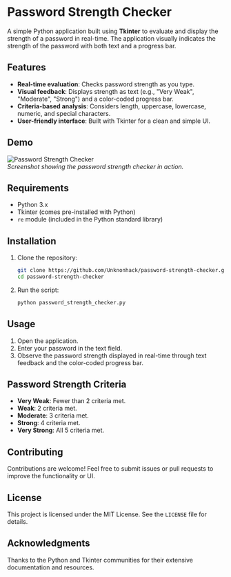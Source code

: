 # Password Strength Checker

A simple Python application built using **Tkinter** to evaluate and display the strength of a password in real-time. The application visually indicates the strength of the password with both text and a progress bar.

## Features

- **Real-time evaluation**: Checks password strength as you type.
- **Visual feedback**: Displays strength as text (e.g., "Very Weak", "Moderate", "Strong") and a color-coded progress bar.
- **Criteria-based analysis**: Considers length, uppercase, lowercase, numeric, and special characters.
- **User-friendly interface**: Built with Tkinter for a clean and simple UI.

## Demo

![Password Strength Checker](screenshot.png)  
*Screenshot showing the password strength checker in action.*

## Requirements

- Python 3.x
- Tkinter (comes pre-installed with Python)
- `re` module (included in the Python standard library)

## Installation

1. Clone the repository:
    ```bash
    git clone https://github.com/Unknonhack/password-strength-checker.git
    cd password-strength-checker
    ```

2. Run the script:
    ```bash
    python password_strength_checker.py
    ```

## Usage

1. Open the application.
2. Enter your password in the text field.
3. Observe the password strength displayed in real-time through text feedback and the color-coded progress bar.

## Password Strength Criteria

- **Very Weak**: Fewer than 2 criteria met.
- **Weak**: 2 criteria met.
- **Moderate**: 3 criteria met.
- **Strong**: 4 criteria met.
- **Very Strong**: All 5 criteria met.

## Contributing

Contributions are welcome! Feel free to submit issues or pull requests to improve the functionality or UI.

## License

This project is licensed under the MIT License. See the `LICENSE` file for details.

## Acknowledgments

Thanks to the Python and Tkinter communities for their extensive documentation and resources.
